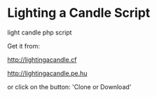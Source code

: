 # Lighting a Candle Script
light candle php script

Get it from:

http://lightingacandle.cf

http://lightingacandle.pe.hu

or click on the button: 'Clone or Download'
